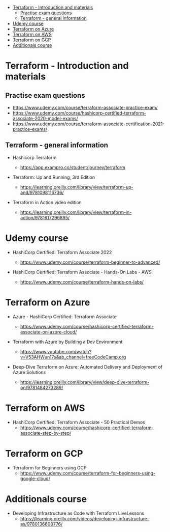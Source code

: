 
<!-- TOC -->

- [Terraform - Introduction and materials](#terraform---introduction-and-materials)
  - [Practise exam questions](#practise-exam-questions)
  - [Terraform - general information](#terraform---general-information)
- [Udemy course](#udemy-course)
- [Terraform on Azure](#terraform-on-azure)
- [Terraform on AWS](#terraform-on-aws)
- [Terraform on GCP](#terraform-on-gcp)
- [Additionals course](#additionals-course)

<!-- /TOC -->

# Terraform - Introduction and materials


## Practise exam questions

- https://www.udemy.com/course/terraform-associate-practice-exam/
- https://www.udemy.com/course/hashicorp-certified-terraform-associate-2020-model-exams/
- https://www.udemy.com/course/terraform-associate-certification-2021-practice-exams/


## Terraform - general information

- Hashicorp Terraform
    - https://app.exampro.co/student/journey/terraform

- Terraform: Up and Running, 3rd Edition
  - https://learning.oreilly.com/library/view/terraform-up-and/9781098116736/

- Terraform in Action video edition
    - https://learning.oreilly.com/library/view/terraform-in-action/9781617296895/


# Udemy course

- HashiCorp Certified: Terraform Associate 2022
  - https://www.udemy.com/course/terraform-beginner-to-advanced/

- HashiCorp Certified: Terraform Associate - Hands-On Labs - AWS
  - https://www.udemy.com/course/terraform-hands-on-labs/


# Terraform on Azure

- Azure - HashiCorp Certified: Terraform Associate
  - https://www.udemy.com/course/hashicorp-certified-terraform-associate-on-azure-cloud/

- Terraform with Azure by Building a Dev Environment
  - https://www.youtube.com/watch?v=V53AHWun17s&ab_channel=freeCodeCamp.org

- Deep-Dive Terraform on Azure: Automated Delivery and Deployment of Azure Solutions
  - https://learning.oreilly.com/library/view/deep-dive-terraform-on/9781484273289/


# Terraform on AWS

- HashiCorp Certified: Terraform Associate - 50 Practical Demos
  - https://www.udemy.com/course/hashicorp-certified-terraform-associate-step-by-step/


# Terraform on GCP

- Terraform for Beginners using GCP
    - https://www.udemy.com/course/terraform-for-beginners-using-google-cloud/


# Additionals course

- Developing Infrastructure as Code with Terraform LiveLessons
  - https://learning.oreilly.com/videos/developing-infrastructure-as/9780136608776/

